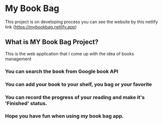 # My Book Bag

This project is on developing process you can see the website by this netlify link (https://mybookbag.netlify.app)

## What is MY Book Bag Project?

This is the web application that I come up with the idea of books management

### You can search the book from Google book API



### You can add your book to your shelf, you bag or your favorite


### You can record the progress of your reading and make it's 'Finished' status.


### Hope you have fun when using my book bag app.



